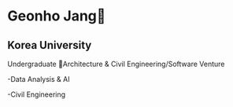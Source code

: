 <h1>Geonho Jang👋</h1>

<h2>Korea University</h2> Undergraduate
🌇Architecture & Civil Engineering/Software Venture

-Data Analysis & AI

-Civil Engineering

<!---
geonhoted/geonhoted is a ✨ special ✨ repository because its `README.md` (this file) appears on your GitHub profile.
You can click the Preview link to take a look at your changes.
--->
